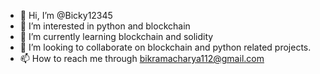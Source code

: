 - 👋 Hi, I’m @Bicky12345
- 👀 I’m interested in python and blockchain
- 🌱 I’m currently learning blockchain and solidity
- 💞️ I’m looking to collaborate on blockchain and python related projects.
- 📫 How to reach me through bikramacharya112@gmail.com

<!---
Bicky12345/Bicky12345 is a ✨ special ✨ repository because its `README.md` (this file) appears on your GitHub profile.
You can click the Preview link to take a look at your changes.
--->
